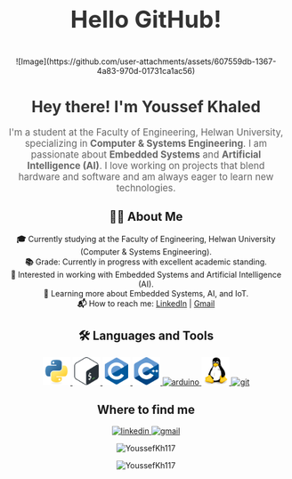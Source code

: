 <div style="text-align: center; font-size: 3em; font-weight: bold; color: #333;">
    <p>Hello GitHub!</p>
</div>

<div style="text-align: center;">
    ![Image](https://github.com/user-attachments/assets/607559db-1367-4a83-970d-01731ca1ac56)
</div>

<h1 style="text-align: center; font-size: 2em; color: #333;">Hey there! I'm Youssef Khaled</h1>

<p style="font-size: 1.2em; text-align: center; color: #666;">
    I'm a student at the Faculty of Engineering, Helwan University, specializing in <strong>Computer & Systems Engineering</strong>.
    I am passionate about <strong>Embedded Systems</strong> and <strong>Artificial Intelligence (AI)</strong>.
    I love working on projects that blend hardware and software and am always eager to learn new technologies.
</p>

<h2 style="text-align: center;">🧑‍💻 About Me</h2>
<ul style="list-style-type: none; text-align: center; padding: 0;">
    <li><strong>🎓</strong> Currently studying at the Faculty of Engineering, Helwan University (Computer & Systems Engineering).</li>
    <li><strong>📚</strong> Grade: Currently in progress with excellent academic standing.</li>
    <li><strong>💼</strong> Interested in working with Embedded Systems and Artificial Intelligence (AI).</li>
    <li><strong>🚀</strong> Learning more about Embedded Systems, AI, and IoT.</li>
    <li><strong>📬</strong> How to reach me: 
        <a href="https://www.linkedin.com/in/youssef-khaled-a36174286/" target="_blank">LinkedIn</a> | 
        <a href="mailto:youssef.khaled12382@gmail.com" target="_blank">Gmail</a>
    </li>
</ul>

<h2 style="text-align: center;">🛠️ Languages and Tools</h2>
<p style="text-align: center;">
    <a href="https://www.python.org/" target="_blank">
        <img src="https://raw.githubusercontent.com/devicons/devicon/master/icons/python/python-original.svg" alt="python" width="50" height="50" />
    </a>
    <a href="https://www.gnu.org/software/bash/" target="_blank">
        <img src="https://raw.githubusercontent.com/devicons/devicon/master/icons/bash/bash-original.svg" alt="bash" width="50" height="50" />
    </a>
    <a href="https://www.cprogramming.com/" target="_blank">
        <img src="https://raw.githubusercontent.com/devicons/devicon/master/icons/c/c-original.svg" alt="c" width="50" height="50" />
    </a>
    <a href="https://www.cplusplus.com/" target="_blank">
        <img src="https://raw.githubusercontent.com/devicons/devicon/master/icons/cplusplus/cplusplus-original.svg" alt="cplusplus" width="50" height="50" />
    </a>
    <a href="https://www.arduino.cc/" target="_blank">
        <img src="https://cdn.worldvectorlogo.com/logos/arduino-1.svg" alt="arduino" width="50" height="50" />
    </a>
    <a href="https://www.linux.org/" target="_blank">
        <img src="https://raw.githubusercontent.com/devicons/devicon/master/icons/linux/linux-original.svg" alt="linux" width="50" height="50" />
    </a>
    <a href="https://www.git-scm.com/" target="_blank">
        <img src="https://www.vectorlogo.zone/logos/git-scm/git-scm-icon.svg" alt="git" width="50" height="50" />
    </a>
</p>

<h2 style="text-align: center;">Where to find me</h2>
<p style="text-align: center;">
    <a href="https://www.linkedin.com/in/youssef-khaled-a36174286/" target="_blank">
        <img src="https://img.shields.io/badge/linkedin-logo?style=for-the-badge&logo=linkedin&logoColor=white&color=%230a77b6" alt="linkedin" />
    </a>
    <a href="mailto:youssef.khaled12382@gmail.com" target="_blank">
        <img src="https://img.shields.io/badge/gmail-logo?style=for-the-badge&logo=gmail&logoColor=white&color=%234ea3d7" alt="gmail" />
    </a>
</p>

<p style="text-align: center;">
    <img src="https://github-readme-stats.vercel.app/api?username=YoussefKh117&show_icons=true&locale=en" alt="YoussefKh117" />
</p>
<p style="text-align: center;">
    <img src="https://github-readme-stats.vercel.app/api/top-langs?username=YoussefKh117&show_icons=true&locale=en&layout=compact" alt="YoussefKh117" />
</p>
